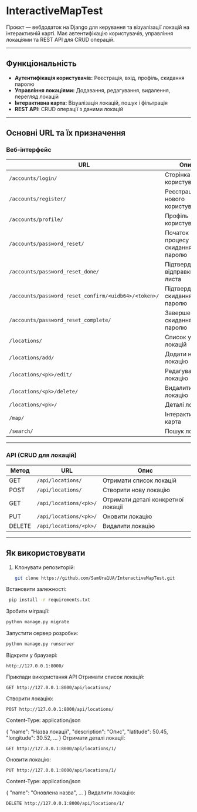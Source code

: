 # InteractiveMapTest

Проєкт — вебдодаток на Django для керування та візуалізації локацій на інтерактивній карті. Має автентифікацію користувачів, управління локаціями та REST API для CRUD операцій.

---

## Функціональність

- **Аутентифікація користувачів:** Реєстрація, вхід, профіль, скидання паролю  
- **Управління локаціями:** Додавання, редагування, видалення, перегляд локацій  
- **Інтерактивна карта:** Візуалізація локацій, пошук і фільтрація  
- **REST API:** CRUD операції з даними локацій  

---

## Основні URL та їх призначення

### Веб-інтерфейс

| URL                                  | Опис                                   |
|-------------------------------------|---------------------------------------|
| `/accounts/login/`                   | Сторінка входу користувачів           |
| `/accounts/register/`                | Реєстрація нового користувача         |
| `/accounts/profile/`                 | Профіль користувача                   |
| `/accounts/password_reset/`          | Початок процесу скидання паролю       |
| `/accounts/password_reset_done/`     | Підтвердження відправки листа          |
| `/accounts/password_reset_confirm/<uidb64>/<token>/` | Підтвердження скидання паролю          |
| `/accounts/password_reset_complete/` | Завершення скидання паролю             |
| `/locations/`                       | Список усіх локацій                   |
| `/locations/add/`                   | Додати нову локацію                   |
| `/locations/<pk>/edit/`             | Редагувати локацію                    |
| `/locations/<pk>/delete/`           | Видалити локацію                     |
| `/locations/<pk>/`                  | Деталі локації                        |
| `/map/`                            | Інтерактивна карта                   |
| `/search/`                         | Пошук локацій                        |

---

### API (CRUD для локацій)

| Метод  | URL                     | Опис                           |
|--------|-------------------------|-------------------------------|
| GET    | `/api/locations/`        | Отримати список локацій        |
| POST   | `/api/locations/`        | Створити нову локацію          |
| GET    | `/api/locations/<pk>/`   | Отримати деталі конкретної локації |
| PUT    | `/api/locations/<pk>/`   | Оновити локацію                |
| DELETE | `/api/locations/<pk>/`   | Видалити локацію              |

---

## Як використовувати

1. Клонувати репозиторій:

   ```bash
   git clone https://github.com/SamUra1UA/InteractiveMapTest.git
Встановити залежності:

  ```bash
   pip install -r requirements.txt
   ```
   
Зробити міграції:

  ```bash
python manage.py migrate
```
Запустити сервер розробки:

  ```bash
python manage.py runserver
```
Відкрити у браузері:

```HTTP
http://127.0.0.1:8000/
```
Приклади використання API
Отримати список локацій:

```HTTP
GET http://127.0.0.1:8000/api/locations/
```
Створити локацію:

```http
POST http://127.0.0.1:8000/api/locations/
```
Content-Type: application/json

{
  "name": "Назва локації",
  "description": "Опис",
  "latitude": 50.45,
  "longitude": 30.52,
  ...
}
Отримати деталі локації:

```http
GET http://127.0.0.1:8000/api/locations/1/
```
Оновити локацію:

```http
PUT http://127.0.0.1:8000/api/locations/1/
```
Content-Type: application/json

{
  "name": "Оновлена назва",
  ...
}
Видалити локацію:
```http
DELETE http://127.0.0.1:8000/api/locations/1/